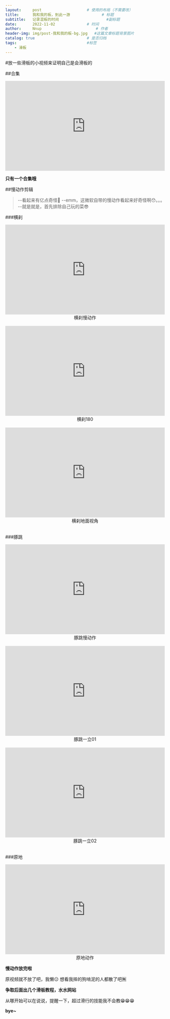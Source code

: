 ```yaml
---
layout:     post   				    # 使用的布局（不需要改）
title:      我和我的板，到此一游 				# 标题 
subtitle:   记录混板的时间                     #副标题
date:       2022-11-02 				# 时间
author:     Nnup 						# 作者
header-img: img/post-我和我的板-bg.jpg 	#这篇文章标题背景图片
catalog: true 						# 是否归档
tags:								#标签
    - 滑板
---
```

#放一些滑板的小视频来证明自己是会滑板的

##合集

<!-- 滑板合集，post-我和我的版-合集 -->
<div style="width:100%;height:0px;position:relative;padding-bottom:56.327%;"><iframe src="https://streamja.com/embed/v674M" frameborder="0" width="100%" height="100%" allowfullscreen style="width:100%;height:100%;position:absolute;"></iframe></div>

**只有一个合集哦**

##慢动作剪辑

>--看起来有亿点奇怪🤔
>--emm，这微软自带的慢动作看起来好奇怪啊😯。。。
>--就是就是，首先排除自己玩的菜😎

###横刹

<!-- 横刹，post-我和我的板-横刹01 -->
<div style="width:100%;height:0px;position:relative;padding-bottom:56.327%;"><iframe src="https://streamja.com/embed/o7BnG" frameborder="0" width="100%" height="100%" allowfullscreen style="width:100%;height:100%;position:absolute;"></iframe></div>
<center>横刹慢动作</center>

<br>

<!-- 横刹180，post-我和我的板-横刹180 -->
<div style="width:100%;height:0px;position:relative;padding-bottom:56.327%;"><iframe src="https://streamja.com/embed/XWZp4" frameborder="0" width="100%" height="100%" allowfullscreen style="width:100%;height:100%;position:absolute;"></iframe></div>
<center>横刹180</center>

<br>

<!-- 横刹地面视角，post-我和我的板-横刹地面视角 -->
<div style="width:100%;height:0px;position:relative;padding-bottom:56.327%;"><iframe src="https://streamja.com/embed/AvjBW" frameborder="0" width="100%" height="100%" allowfullscreen style="width:100%;height:100%;position:absolute;"></iframe></div>
<center>横刹地面视角</center>

<br>

###豚跳

<!-- 豚跳慢动作，post-我和我的板-豚跳01 -->
<div style="width:100%;height:0px;position:relative;padding-bottom:56.327%;"><iframe src="https://streamja.com/embed/PVgAE" frameborder="0" width="100%" height="100%" allowfullscreen style="width:100%;height:100%;position:absolute;"></iframe></div>
<center>豚跳慢动作</center>

<br>

<!-- 豚跳一立01，post-我和我的板-豚跳一立01 -->
<div style="width:100%;height:0px;position:relative;padding-bottom:56.327%;"><iframe src="https://streamja.com/embed/5qNjN" frameborder="0" width="100%" height="100%" allowfullscreen style="width:100%;height:100%;position:absolute;"></iframe></div>
<center>豚跳一立01</center>

<br>

<!-- 豚跳一立02，post-我和我的板-豚跳一立02 -->
<div style="width:100%;height:0px;position:relative;padding-bottom:56.327%;"><iframe src="https://streamja.com/embed/11Vg2" frameborder="0" width="100%" height="100%" allowfullscreen style="width:100%;height:100%;position:absolute;"></iframe></div>
<center>豚跳一立02</center>

<br>

###原地
<!-- 原地动作，post-我和我的板-原地动作 -->
<div style="width:100%;height:0px;position:relative;padding-bottom:56.327%;"><iframe src="https://streamja.com/embed/OGJo7" frameborder="0" width="100%" height="100%" allowfullscreen style="width:100%;height:100%;position:absolute;"></iframe></div>
<center>原地动作</center>

**慢动作放完啦**

原视频就不放了吧，我懒😑
想看我摔的狗啃泥的人都散了吧🈚

**争取后面出几个滑板教程，水水网站**

从哪开始可以在说说，提醒一下，超过滑行的技能我不会教😁😁😁

**bye~**